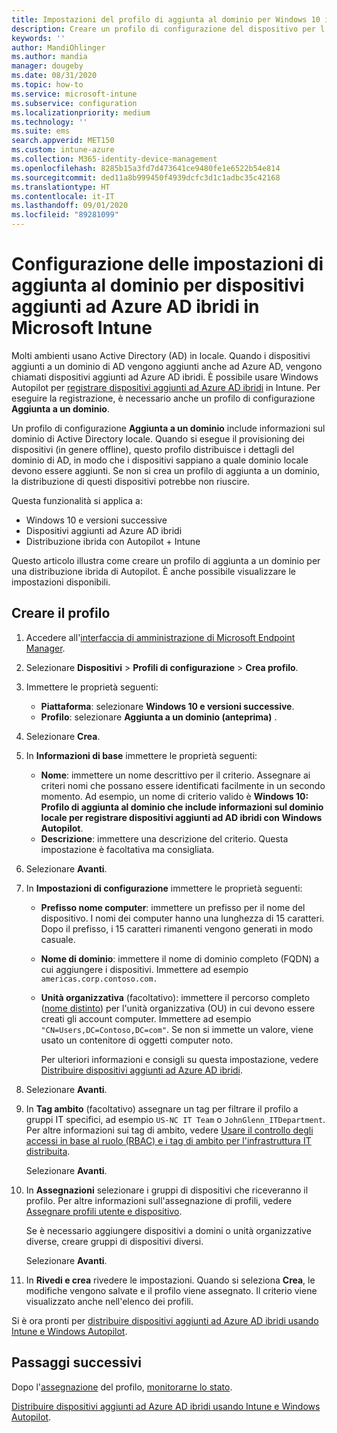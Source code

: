 ```yaml
---
title: Impostazioni del profilo di aggiunta al dominio per Windows 10 in Microsoft Intune - Azure | Microsoft Docs
description: Creare un profilo di configurazione del dispositivo per l'aggiunta a un dominio per i dispositivi aggiunti ad Azure AD ibridi. Usare questo profilo per distribuire informazioni sul dominio Active Directory locale ai dispositivi di cui viene effettuato il provisioning con Windows Autopilot e Microsoft Intune.
keywords: ''
author: MandiOhlinger
ms.author: mandia
manager: dougeby
ms.date: 08/31/2020
ms.topic: how-to
ms.service: microsoft-intune
ms.subservice: configuration
ms.localizationpriority: medium
ms.technology: ''
ms.suite: ems
search.appverid: MET150
ms.custom: intune-azure
ms.collection: M365-identity-device-management
ms.openlocfilehash: 8285b15a3fd7d473641ce9480fe1e6522b54e814
ms.sourcegitcommit: ded11a8b999450f4939dcfc3d1c1adbc35c42168
ms.translationtype: HT
ms.contentlocale: it-IT
ms.lasthandoff: 09/01/2020
ms.locfileid: "89281099"
---
```

# <a name="configuration-domain-join-settings-for-hybrid-azure-ad-joined-devices-in-microsoft-intune"></a>Configurazione delle impostazioni di aggiunta al dominio per dispositivi aggiunti ad Azure AD ibridi in Microsoft Intune

Molti ambienti usano Active Directory (AD) in locale. Quando i dispositivi aggiunti a un dominio di AD vengono aggiunti anche ad Azure AD, vengono chiamati dispositivi aggiunti ad Azure AD ibridi. È possibile usare Windows Autopilot per [registrare dispositivi aggiunti ad Azure AD ibridi](../../autopilot/windows-autopilot-hybrid.md) in Intune. Per eseguire la registrazione, è necessario anche un profilo di configurazione **Aggiunta a un dominio**.

Un profilo di configurazione **Aggiunta a un dominio** include informazioni sul dominio di Active Directory locale. Quando si esegue il provisioning dei dispositivi (in genere offline), questo profilo distribuisce i dettagli del dominio di AD, in modo che i dispositivi sappiano a quale dominio locale devono essere aggiunti. Se non si crea un profilo di aggiunta a un dominio, la distribuzione di questi dispositivi potrebbe non riuscire.

Questa funzionalità si applica a:

- Windows 10 e versioni successive
- Dispositivi aggiunti ad Azure AD ibridi
- Distribuzione ibrida con Autopilot + Intune

Questo articolo illustra come creare un profilo di aggiunta a un dominio per una distribuzione ibrida di Autopilot. È anche possibile visualizzare le impostazioni disponibili.

## <a name="create-the-profile"></a>Creare il profilo

1. Accedere all'[interfaccia di amministrazione di Microsoft Endpoint Manager](https://go.microsoft.com/fwlink/?linkid=2109431).
2. Selezionare **Dispositivi** > **Profili di configurazione** > **Crea profilo**.
3. Immettere le proprietà seguenti:

    - **Piattaforma**: selezionare **Windows 10 e versioni successive**.
    - **Profilo**: selezionare **Aggiunta a un dominio (anteprima)** .

4. Selezionare **Crea**.
5. In **Informazioni di base** immettere le proprietà seguenti:

    - **Nome**: immettere un nome descrittivo per il criterio. Assegnare ai criteri nomi che possano essere identificati facilmente in un secondo momento. Ad esempio, un nome di criterio valido è **Windows 10: Profilo di aggiunta al dominio che include informazioni sul dominio locale per registrare dispositivi aggiunti ad AD ibridi con Windows Autopilot**.
    - **Descrizione**: immettere una descrizione del criterio. Questa impostazione è facoltativa ma consigliata.

6. Selezionare **Avanti**.
7. In **Impostazioni di configurazione** immettere le proprietà seguenti:

    - **Prefisso nome computer**: immettere un prefisso per il nome del dispositivo. I nomi dei computer hanno una lunghezza di 15 caratteri. Dopo il prefisso, i 15 caratteri rimanenti vengono generati in modo casuale.
    - **Nome di dominio**: immettere il nome di dominio completo (FQDN) a cui aggiungere i dispositivi. Immettere ad esempio `americas.corp.contoso.com.`
    - **Unità organizzativa** (facoltativo): immettere il percorso completo ([nome distinto](/windows/win32/ad/object-names-and-identities#distinguished-name)) per l'unità organizzativa (OU) in cui devono essere creati gli account computer. Immettere ad esempio `"CN=Users,DC=Contoso,DC=com"`. Se non si immette un valore, viene usato un contenitore di oggetti computer noto.

      Per ulteriori informazioni e consigli su questa impostazione, vedere [Distribuire dispositivi aggiunti ad Azure AD ibridi](../../autopilot/windows-autopilot-hybrid.md).

8. Selezionare **Avanti**.

9. In **Tag ambito** (facoltativo) assegnare un tag per filtrare il profilo a gruppi IT specifici, ad esempio `US-NC IT Team` o `JohnGlenn_ITDepartment`. Per altre informazioni sui tag di ambito, vedere [Usare il controllo degli accessi in base al ruolo (RBAC) e i tag di ambito per l'infrastruttura IT distribuita](../fundamentals/scope-tags.md).

    Selezionare **Avanti**.

10. In **Assegnazioni** selezionare i gruppi di dispositivi che riceveranno il profilo. Per altre informazioni sull'assegnazione di profili, vedere [Assegnare profili utente e dispositivo](device-profile-assign.md).

    Se è necessario aggiungere dispositivi a domini o unità organizzative diverse, creare gruppi di dispositivi diversi.

    Selezionare **Avanti**.

11. In **Rivedi e crea** rivedere le impostazioni. Quando si seleziona **Crea**, le modifiche vengono salvate e il profilo viene assegnato. Il criterio viene visualizzato anche nell'elenco dei profili.

Si è ora pronti per [distribuire dispositivi aggiunti ad Azure AD ibridi usando Intune e Windows Autopilot](../../autopilot/windows-autopilot-hybrid.md).

## <a name="next-steps"></a>Passaggi successivi

Dopo l'[assegnazione](device-profile-assign.md) del profilo, [monitorarne lo stato](device-profile-monitor.md).

[Distribuire dispositivi aggiunti ad Azure AD ibridi usando Intune e Windows Autopilot](../../autopilot/windows-autopilot-hybrid.md).
